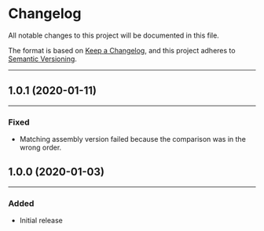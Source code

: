 # Changelog

All notable changes to this project will be documented in this file.

The format is based on [Keep a Changelog](https://keepachangelog.com/en/1.0.0/), and this project adheres to [Semantic Versioning](https://semver.org/spec/v2.0.0.html).
___

## 1.0.1 (2020-01-11)
___

### Fixed

- Matching assembly version failed because the comparison was in the wrong order.

## 1.0.0 (2020-01-03)
___

### Added

- Initial release